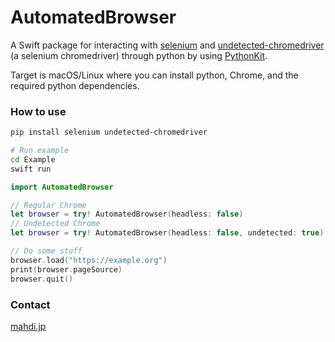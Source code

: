 # AutomatedBrowser

A Swift package for interacting with [selenium](https://github.com/SeleniumHQ/selenium) and [undetected-chromedriver](https://github.com/ultrafunkamsterdam/undetected-chromedriver) (a selenium chromedriver) through python by using [PythonKit](https://github.com/pvieito/PythonKit).

Target is macOS/Linux where you can install python, Chrome, and the required python dependencies.

### How to use

```sh
pip install selenium undetected-chromedriver

# Run example
cd Example
swift run
```

```swift
import AutomatedBrowser

// Regular Chrome
let browser = try! AutomatedBrowser(headless: false)
// Undetected Chrome
let browser = try! AutomatedBrowser(headless: false, undetected: true)

// Do some stuff
browser.load("https://example.org")
print(browser.pageSource)
browser.quit()
```

### Contact

[mahdi.jp](https://mahdi.jp)
